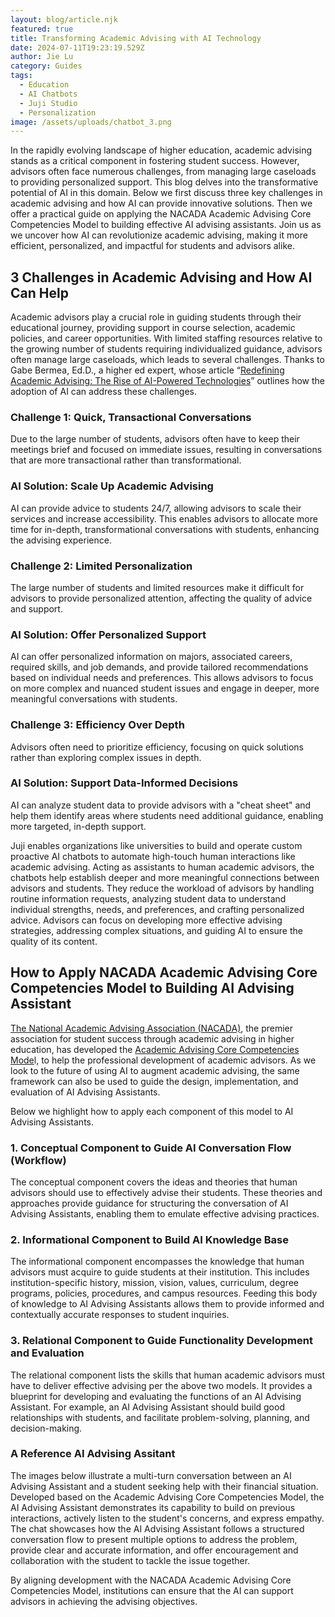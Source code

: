 ```yaml
---
layout: blog/article.njk
featured: true
title: Transforming Academic Advising with AI Technology
date: 2024-07-11T19:23:19.529Z
author: Jie Lu
category: Guides
tags:
  - Education
  - AI Chatbots
  - Juji Studio
  - Personalization
image: /assets/uploads/chatbot_3.png
---
```

In the rapidly evolving landscape of higher education, academic advising stands as a critical component in fostering student success. However, advisors often face numerous challenges, from managing large caseloads to providing personalized support. This blog delves into the transformative potential of AI in this domain. Below we first discuss three key challenges in academic advising and how AI can provide innovative solutions. Then we offer a practical guide on applying the NACADA Academic Advising Core Competencies Model to building effective AI advising assistants. Join us as we uncover how AI can revolutionize academic advising, making it more efficient, personalized, and impactful for students and advisors alike.

## 3 Challenges in Academic Advising and How AI Can Help

Academic advisors play a crucial role in guiding students through their educational journey, providing support in course selection, academic policies, and career opportunities. With limited staffing resources relative to the growing number of students requiring individualized guidance, advisors often manage large caseloads, which leads to several challenges. Thanks to Gabe Bermea, Ed.D., a higher ed expert, whose article “[Redefining Academic Advising: The Rise of AI-Powered Technologies](https://www.linkedin.com/pulse/redefining-academic-advising-rise-ai-powered-part-i-bermea-ed-d-)” outlines how the adoption of AI can address these challenges. 

### C﻿hallenge 1: Quick, Transactional Conversations

Due to the large number of students, advisors often have to keep their meetings brief and focused on immediate issues, resulting in conversations that are more transactional rather than transformational.

### A﻿I Solution: Scale Up Academic Advising

AI can provide advice to students 24/7, allowing advisors to scale their services and increase accessibility. This enables advisors to allocate more time for in-depth, transformational conversations with students, enhancing the advising experience.

### C﻿hallenge 2: Limited Personalization

The large number of students and limited resources make it difficult for advisors to provide personalized attention, affecting the quality of advice and support.

### A﻿I Solution: Offer Personalized Support

AI can offer personalized information on majors, associated careers, required skills, and job demands, and provide tailored recommendations based on individual needs and preferences. This allows advisors to focus on more complex and nuanced student issues and engage in deeper, more meaningful conversations with students.

### C﻿hallenge 3: Efficiency Over Depth

Advisors often need to prioritize efficiency, focusing on quick solutions rather than exploring complex issues in depth.

### A﻿I Solution: Support Data-Informed Decisions

AI can analyze student data to provide advisors with a "cheat sheet" and help them identify areas where students need additional guidance, enabling more targeted, in-depth support.

Juji enables organizations like universities to build and operate custom proactive AI chatbots to automate high-touch human interactions like academic advising. Acting as assistants to human academic advisors, the chatbots help establish deeper and more meaningful connections between advisors and students. They reduce the workload of advisors by handling routine information requests, analyzing student data to understand individual strengths, needs, and preferences, and crafting personalized advice. Advisors can focus on developing more effective advising strategies, addressing complex situations, and guiding AI to ensure the quality of its content.

## How to Apply NACADA Academic Advising Core Competencies Model to Building AI Advising Assistant

[The National Academic Advising Association (NACADA)](https://nacada.ksu.edu/), the premier association for student success through academic advising in higher education, has developed the [Academic Advising Core Competencies Mode](https://nacada.ksu.edu/Resources/Pillars/CoreCompetencies.aspx)l, to help the professional development of academic advisors. As we look to the future of using AI to augment academic advising, the same framework can also be used to guide the design, implementation, and evaluation of AI Advising Assistants. 

Below we highlight how to apply each component of this model to AI Advising Assistants.

### 1. Conceptual Component to Guide AI Conversation Flow (Workflow)

The conceptual component covers the ideas and theories that human advisors should use to effectively advise their students. These theories and approaches provide guidance for structuring the conversation of AI Advising Assistants, enabling them to emulate effective advising practices.

### 2. Informational Component to Build AI Knowledge Base

The informational component encompasses the knowledge that human advisors must acquire to guide students at their institution. This includes institution-specific history, mission, vision, values, curriculum, degree programs, policies, procedures, and campus resources. Feeding this body of knowledge to AI Advising Assistants allows them to provide informed and contextually accurate responses to student inquiries.

### 3. Relational Component to Guide Functionality Development and Evaluation

The relational component lists the skills that human academic advisors must have to deliver effective advising per the above two models. It provides a blueprint for developing and evaluating the functions of an AI Advising Assistant. For example, an AI Advising Assistant should build good relationships with students, and facilitate problem-solving, planning, and decision-making.

### A Reference AI Advising Assitant

The images below illustrate a multi-turn conversation between an AI Advising Assistant and a student seeking help with their financial situation. Developed based on the Academic Advising Core Competencies Model, the AI Advising Assistant demonstrates its capability to build on previous interactions, actively listen to the student's concerns, and express empathy. The chat showcases how the AI Advising Assistant follows a structured conversation flow to present multiple options to address the problem, provide clear and accurate information, and offer encouragement and collaboration with the student to tackle the issue together.

By aligning development with the NACADA Academic Advising Core Competencies Model, institutions can ensure that the AI can support advisors in achieving the advising objectives.
